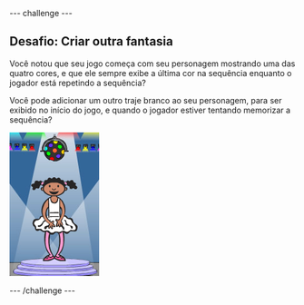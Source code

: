 --- challenge ---

## Desafio: Criar outra fantasia

Você notou que seu jogo começa com seu personagem mostrando uma das quatro cores, e que ele sempre exibe a última cor na sequência enquanto o jogador está repetindo a sequência?

Você pode adicionar um outro traje branco ao seu personagem, para ser exibido no início do jogo, e quando o jogador estiver tentando memorizar a sequência?

![screenshot](images/colour-white.png)

--- /challenge ---